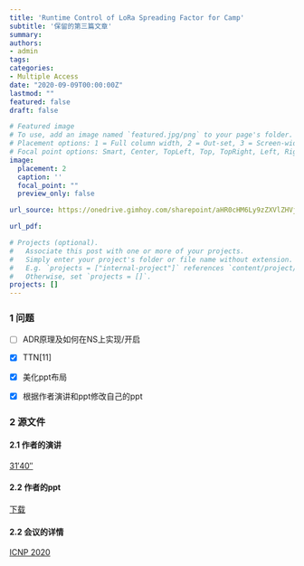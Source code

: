 ```yaml
---
title: 'Runtime Control of LoRa Spreading Factor for Camp'
subtitle: '保留的第三篇文章'
summary: 
authors:
- admin
tags:
categories:
- Multiple Access
date: "2020-09-09T00:00:00Z"
lastmod: ""
featured: false
draft: false

# Featured image
# To use, add an image named `featured.jpg/png` to your page's folder.
# Placement options: 1 = Full column width, 2 = Out-set, 3 = Screen-width
# Focal point options: Smart, Center, TopLeft, Top, TopRight, Left, Right, BottomLeft, Bottom, BottomRight
image:
  placement: 2
  caption: ''
  focal_point: ""
  preview_only: false

url_source: https://onedrive.gimhoy.com/sharepoint/aHR0cHM6Ly9zZXVlZHVjbjEtbXkuc2hhcmVwb2ludC5jb20vOmI6L2cvcGVyc29uYWwvMjIwMjA0NjAxX3NldV9lZHVfY24vRVRIb2JKYTJNRjVQak44Q1RqQkswbHdCQmo1V3NOdTNMczBHVlJ3ZWFzZWZjZz9lPU5rTU1uMA==.mp3

url_pdf: 

# Projects (optional).
#   Associate this post with one or more of your projects.
#   Simply enter your project's folder or file name without extension.
#   E.g. `projects = ["internal-project"]` references `content/project/deep-learning/index.md`.
#   Otherwise, set `projects = []`.
projects: []
---
```

<!--more-->

### 1 问题

- [ ] ADR原理及如何在NS上实现/开启
- [x] TTN[11]
- [x] 美化ppt布局
- [x] 根据作者演讲和ppt修改自己的ppt


### 2 源文件


#### 2.1 作者的演讲
[31′40″](https://www.youtube.com/watch?v=-z16odpf_eg&feature=youtu.be)

#### 2.2 作者的ppt
[下载](https://onedrive.gimhoy.com/sharepoint/aHR0cHM6Ly9zZXVlZHVjbjEtbXkuc2hhcmVwb2ludC5jb20vOmI6L2cvcGVyc29uYWwvMjIwMjA0NjAxX3NldV9lZHVfY24vRWExWHZzd0V0dGxEazVjdkc1dDhmTVlCaDFwUm5XbUxLdnA1QzQzWmYyUW9vdz9lPWFCT3RvbA==.mp3)

#### 2.2 会议的详情 
[ICNP 2020](https://icnp20.cs.ucr.edu/program.html#posterdemo)

